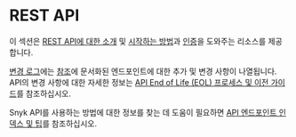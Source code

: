 # REST API

이 섹션은 [REST API에 대한 소개](about-the-rest-api.md) 및 [시작하는 방법](getting-started-with-the-rest-api.md)과 [인증](authentication-for-api/)을 도와주는 리소스를 제공합니다.

[변경 로그](changelog.md)에는 [참조](../reference/)에 문서화된 엔드포인트에 대한 추가 및 변경 사항이 나열됩니다. API의 변경 사항에 대한 자세한 정보는 [API End of Life (EOL) 프로세스 및 이전 가이드](../../api-end-of-life-eol-process-and-migration-guides/)를 참조하십시오.

Snyk API를 사용하는 방법에 대한 정보를 찾는 데 도움이 필요하면 [API 엔드포인트 인덱스 및 팁](../api-endpoints-index-and-tips/)를 참조하십시오.